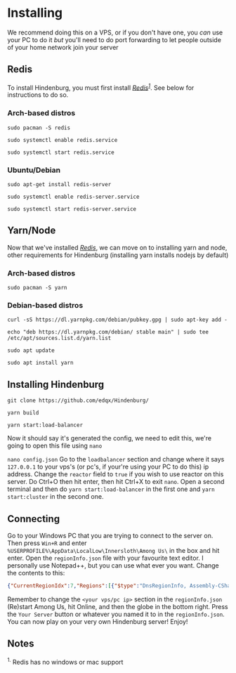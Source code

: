 # Installing
We recommend doing this on a VPS, or if you don't have one, you *can* use your PC to do it *but* you'll need to do port forwarding to let people outside of your home network join your server
## Redis
To install Hindenburg, you must first install [*Redis*](https://redis.io)<sup>[*1*](Installing.md#notes)</sup>. See below for instructions to do so.

### Arch-based distros
`sudo pacman -S redis`

`sudo systemctl enable redis.service`

`sudo systemctl start redis.service`

### Ubuntu/Debian
`sudo apt-get install redis-server`

`sudo systemctl enable redis-server.service`

`sudo systemctl start redis-server.service`

## Yarn/Node
Now that we've installed [*Redis*](https://redis.io), we can move on to installing yarn and node, other requirements for Hindenburg (installing yarn installs nodejs by default)

### Arch-based distros

`sudo pacman -S yarn`

### Debian-based distros

`curl -sS https://dl.yarnpkg.com/debian/pubkey.gpg | sudo apt-key add -`

`echo "deb https://dl.yarnpkg.com/debian/ stable main" | sudo tee /etc/apt/sources.list.d/yarn.list`

`sudo apt update`

`sudo apt install yarn`

## Installing Hindenburg

`git clone https://github.com/edqx/Hindenburg/`

`yarn build`

`yarn start:load-balancer`

Now it should say it's generated the config, we need to edit this, we're going to open this file using `nano`

`nano config.json`
Go to the `loadbalancer` section and change where it says `127.0.0.1` to your vps's (or pc's, if your're using your PC to do this) ip address. Change the `reactor` field to `true` if you wish to use reactor on this server. Do Ctrl+O then hit enter, then hit Ctrl+X to exit `nano`. Open a second terminal and then do
`yarn start:load-balancer`
in the first one and 
`yarn start:cluster`
in the second one.

## Connecting

Go to your Windows PC that you are trying to connect to the server on. Then press `Win+R` and enter `%USERPROFILE%\AppData\LocalLow\Innersloth\Among Us\` in the box and hit enter. Open the `regionInfo.json` file with your favourite text editor. I personally use Notepad++, but you can use what ever you want. Change the contents to this:
```json
{"CurrentRegionIdx":7,"Regions":[{"$type":"DnsRegionInfo, Assembly-CSharp","Fqdn":"na.mm.among.us","DefaultIp":"50.116.1.42","Port":22023,"Name":"North America","TranslateName":289},{"$type":"DnsRegionInfo, Assembly-CSharp","Fqdn":"eu.mm.among.us","DefaultIp":"172.105.251.170","Port":22023,"Name":"Europe","TranslateName":290},{"$type":"DnsRegionInfo, Assembly-CSharp","Fqdn":"as.mm.among.us","DefaultIp":"139.162.111.196","Port":22023,"Name":"Asia","TranslateName":291},{"$type":"DnsRegionInfo, Assembly-CSharp","Fqdn":"192.99.166.97","DefaultIp":"<your vps/pc ip>","Port":22023,"Name":"My Server","TranslateName":1003}]}
```
Remember to change the `<your vps/pc ip>` section in the `regionInfo.json`
(Re)start Among Us, hit Online, and then the globe in the bottom right. Press the `Your Server` button or whatever you named it to in the `regionInfo.json`. You can now play on your very own Hindenburg server! Enjoy! 
## Notes
<sup>1.</sup> Redis has no windows or mac support
